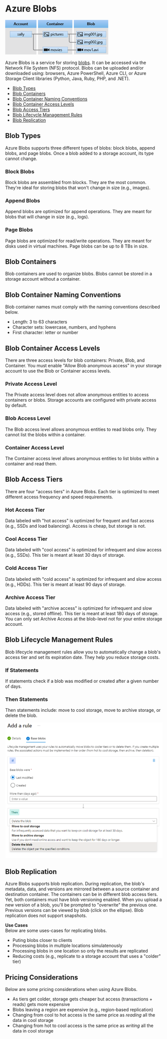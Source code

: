 # Azure Blobs 

![azure-blobs.png](azure-blobs.png)

Azure Blobs is a service for storing [blobs](/storage/README.md#unstructured-data). It can be accessed via the Network File System (NFS) protocol. Blobs can be uploaded and/or downloaded using: browsers, Azure PowerShell, Azure CLI, or Azure Storage Client libraries (Python, Java, Ruby, PHP, and .NET).
* [Blob Types](#blob-types)
* [Blob Containers](#blob-containers)
* [Blob Container Naming Conventions](#blob-container-naming-conventions)
* [Blob Container Access Levels](#blob-container-access-levels)
* [Blob Access Tiers](#blob-access-tiers)
* [Blob Lifecycle Management Rules](#blob-lifecycle-management-rules)
* [Blob Replication](#blob-replication)

## Blob Types
Azure Blobs supports three different types of blobs: block blobs, append blobs, and page blobs. Once a blob added to a storage account, its type cannot change.

### Block Blobs
Block blobs are assembled from blocks. They are the most common. They're ideal for storing blobs that won't change in size (e.g., images). 

### Append Blobs
Append blobs are optimized for append operations. They are meant for blobs that will change in size (e.g., logs).

### Page Blobs
Page blobs are optimized for read/write operations. They are meant for disks used in virtual machines. Page blobs can be up to 8 TBs in size. 

## Blob Containers
Blob containers are used to organize blobs. Blobs cannot be stored in a storage account without a container. 

## Blob Container Naming Conventions
Blob container names must comply with the naming conventions described below. 
* Length: 3 to 63 characters
* Character sets: lowercase, numbers, and hyphens
* First character: letter or number

## Blob Container Access Levels
There are three access levels for blob containers: Private, Blob, and Container. You must enable "Allow Blob anonymous access" in your storage account to use the Blob or Container access levels. 

### Private Access Level
The Private access level does not allow anonymous entities to access containers or blobs. Storage accounts are configured with private access by default. 

### Blob Access Level  
The Blob access level allows anonymous entities to read blobs only. They cannot list the blobs within a container.

### Container Access Level  
The Container access level allows anonymous entities to list blobs within a container and read them.  

## Blob Access Tiers
There are four "access tiers" in Azure Blobs. Each tier is optimized to meet different access frequency and speed requirements.

### Hot Access Tier
Data labeled with "hot access" is optimized for frequent and fast access (e.g., SSDs and load balancing). Access is cheap, but storage is not. 

### Cool Access Tier  
Data labeled with "cool access" is optimized for infrequent and slow access (e.g., SSDs). This tier is meant at least 30 days of storage. 

### Cold Access Tier
Data labeled with "cold access" is optimized for infrequent and slow access (e.g., HDDs). This tier is meant at least 90 days of storage. 

### Archive Access Tier  
Data labeled with "archive access" is optimized for infrequent and slow access (e.g., stored offline). This tier is meant at least 180 days of storage. You can only set Archive Access at the blob-level not for your entire storage account.

## Blob Lifecycle Management Rules
Blob lifecycle management rules allow you to automatically change a blob's access tier and set its expiration date. They help you reduce storage costs.

### If Statements
If statements check if a blob was modified or created after a given number of days.

### Then Statements
Then statements include: move to cool storage, move to archive storage, or delete the blob. 

![lifecycle-mgmt-rules.png](lifecycle-mgmt-rules.png)

## Blob Replication
Azure Blobs supports blob replication. During replication, the blob's metadata, data, and versions are mirrored between a source container and destination container. The containers can be in different blob access tiers. Yet, both containers must have blob versioning enabled. When you upload a new version of a blob, you'll be prompted to "overwrite" the previous one. Previous versions can be viewed by blob (click on the ellipse). Blob replication does not support snapshots.

**Use Cases**  
Below are some uses-cases for replicating blobs.
* Puting blobs closer to clients
* Processing blobs in multiple locations simulatenously 
* Processing blobs in one location so only the results are replicated
* Reducing costs (e.g., replicate to a storage account that uses a "colder" tier)

## Pricing Considerations
Below are some pricing considerations when using Azure Blobs. 
* As tiers get colder, storage gets cheaper but access (transactions + reads) gets more expensive
* Blobs leaving a region are expensive (e.g., region-based replication)
* Changing from cool to hot access is the same price as *reading* all the data in cool storage
* Changing from hot to cool access is the same price as *writing* all the data in cool storage